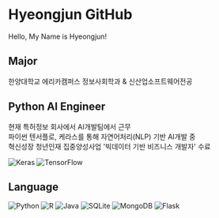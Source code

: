 # Hyeongjun GitHub
Hello, My Name is Hyeongjun!   

## Major
한양대학교 에리카캠퍼스 정보사회학과 & 신산업소프트웨어전공   

## Python AI Engineer
현재 특허정보 회사에서 AI개발팀에서 근무   
파이썬 텐서플로, 케라스를 통해 자연어처리(NLP) 기반 AI개발 중   
혁신성장 청년인재 집중양성사업 '빅데이터 기반 비즈니스 개발자' 수료   

![Keras](https://img.shields.io/badge/Keras-%23D00000.svg?style=for-the-badge&logo=Keras&logoColor=white)
![TensorFlow](https://img.shields.io/badge/TensorFlow-%23FF6F00.svg?style=for-the-badge&logo=TensorFlow&logoColor=white)

## Language
![Python](https://img.shields.io/badge/python-3670A0?style=for-the-badge&logo=python&logoColor=ffdd54)
![R](https://img.shields.io/badge/r-%23276DC3.svg?style=for-the-badge&logo=r&logoColor=white)
![Java](https://img.shields.io/badge/java-%23ED8B00.svg?style=for-the-badge&logo=java&logoColor=white) 
![SQLite](https://img.shields.io/badge/sqlite-%2307405e.svg?style=for-the-badge&logo=sqlite&logoColor=white)
![MongoDB](https://img.shields.io/badge/MongoDB-%234ea94b.svg?style=for-the-badge&logo=mongodb&logoColor=white)
![Flask](https://img.shields.io/badge/flask-%23000.svg?style=for-the-badge&logo=flask&logoColor=white)



